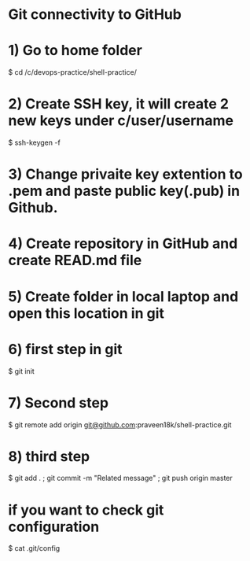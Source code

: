 # Git connectivity to GitHub
# 1) Go to home folder
$ cd /c/devops-practice/shell-practice/ 
# 2) Create SSH key, it will create 2 new keys under c/user/username
$ ssh-keygen -f <keyname>
# 3) Change privaite key extention to .pem and paste public key(.pub) in Github.
# 4) Create repository in GitHub and create READ.md file
# 5) Create folder in local laptop and open this location in git
# 6) first step in git 
$ git init
# 7) Second step 
$ git remote add origin git@github.com:praveen18k/shell-practice.git
# 8) third step 
$ git add . ; git commit -m "Related message" ; git push origin master

# if you want to check git configuration
$ cat .git/config






